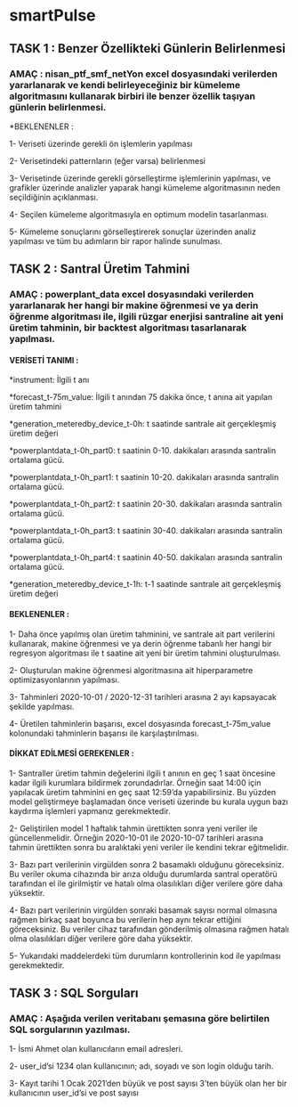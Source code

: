 # smartPulse

## TASK 1 : Benzer Özellikteki Günlerin Belirlenmesi

### AMAÇ :  nisan_ptf_smf_netYon excel dosyasındaki verilerden yararlanarak ve kendi belirleyeceğiniz bir kümeleme algoritmasını kullanarak birbiri ile benzer özellik taşıyan günlerin belirlenmesi.

*BEKLENENLER :

1-	Veriseti üzerinde gerekli ön işlemlerin yapılması

2-	Verisetindeki patternların (eğer varsa) belirlenmesi

3-	Verisetinde üzerinde gerekli görselleştirme işlemlerinin yapılması, ve grafikler üzerinde analizler yaparak hangi kümeleme algoritmasının neden seçildiğinin açıklanması.

4-	Seçilen kümeleme algoritmasıyla en optimum modelin tasarlanması.

5-	Kümeleme sonuçlarını görselleştirerek sonuçlar üzerinden analiz yapılması ve tüm bu adımların bir rapor halinde sunulması.

## TASK 2 : Santral Üretim Tahmini

### AMAÇ : powerplant_data excel dosyasındaki verilerden yararlanarak her hangi bir makine öğrenmesi ve ya derin öğrenme algoritması ile, ilgili rüzgar enerjisi santraline ait yeni üretim tahminin, bir backtest algoritması tasarlanarak yapılması.

#### VERİSETİ TANIMI : 

*instrument: İlgili t anı

*forecast_t-75m_value: İlgili t anından 75 dakika önce, t anına ait yapılan üretim tahmini

*generation_meteredby_device_t-0h: t saatinde santrale ait gerçekleşmiş üretim değeri

*powerplantdata_t-0h_part0: t saatinin 0-10. dakikaları arasında santralin ortalama gücü. 

*powerplantdata_t-0h_part1: t saatinin 10-20. dakikaları arasında santralin ortalama gücü. 

*powerplantdata_t-0h_part2: t saatinin 20-30. dakikaları arasında santralin ortalama gücü. 

*powerplantdata_t-0h_part3: t saatinin 30-40. dakikaları arasında santralin ortalama gücü. 

*powerplantdata_t-0h_part4: t saatinin 40-50. dakikaları arasında santralin ortalama gücü. 

*generation_meteredby_device_t-1h: t-1 saatinde santrale ait gerçekleşmiş üretim değeri

#### BEKLENENLER :

1-	Daha önce yapılmış olan üretim tahminini, ve santrale ait part verilerini kullanarak, makine öğrenmesi ve ya derin öğrenme tabanlı her hangi bir regresyon algoritması ile t saatine ait yeni bir üretim tahmini oluşturulması.

2-	Oluşturulan makine öğrenmesi algoritmasına ait hiperparametre optimizasyonlarının yapılması.

3-	Tahminleri 2020-10-01 / 2020-12-31 tarihleri arasına 2 ayı kapsayacak şekilde yapılması.

4-	Üretilen tahminlerin başarısı, excel dosyasında forecast_t-75m_value kolonundaki tahminlerin başarısı ile karşılaştırılması. 

#### DİKKAT EDİLMESİ GEREKENLER :

1-	Santraller üretim tahmin değelerini ilgili t anının en geç 1 saat öncesine kadar ilgili kurumlara bildirmek zorundadırlar. Örneğin saat 14:00 için yapılacak üretim tahminini en geç saat 12:59’da yapabilirsiniz. Bu yüzden model geliştirmeye başlamadan önce veriseti üzerinde bu kurala uygun bazı kaydırma işlemleri yapmanız gerekmektedir.

2-	Geliştirilen model 1 haftalık tahmin ürettikten sonra yeni veriler ile güncellenmelidir. Örneğin 2020-10-01 ile 2020-10-07 tarihleri arasına tahmin ürettikten sonra bu aralıktaki yeni veriler ile kendini tekrar eğitmelidir.

3-	Bazı part verilerinin virgülden sonra 2 basamaklı olduğunu göreceksiniz. Bu veriler okuma cihazında bir arıza olduğu durumlarda santral operatörü tarafından el ile girilmiştir ve hatalı olma olasılıkları diğer verilere göre daha yüksektir. 

4-	Bazı part verilerinin virgülden sonraki basamak sayısı normal olmasına rağmen birkaç saat boyunca bu verilerin hep aynı tekrar ettiğini göreceksiniz. Bu veriler cihaz tarafından gönderilmiş olmasına rağmen hatalı olma olasılıkları diğer verilere göre daha yüksektir.

5-	Yukarıdaki maddelerdeki tüm durumların kontrollerinin kod ile yapılması gerekmektedir.

## TASK 3 : SQL Sorguları

### AMAÇ : Aşağıda verilen veritabanı şemasına göre belirtilen SQL sorgularının yazılması.

1-	İsmi Ahmet olan kullanıcıların email adresleri.

2-	user_id’si 1234 olan kullanıcının; adı, soyadı ve son login olduğu tarih. 

3-	Kayıt tarihi 1 Ocak 2021’den büyük ve post sayısı 3’ten büyük olan her bir kullanıcının user_id’si ve post sayısı


 




